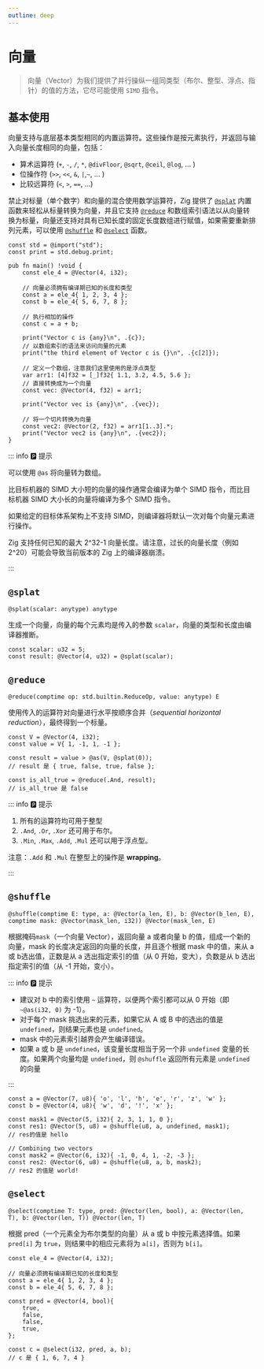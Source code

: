 ```yaml
---
outline: deep
---
```


# 向量

> 向量（Vector）为我们提供了并行操纵一组同类型（布尔、整型、浮点、指针）的值的方法，它尽可能使用 `SIMD` 指令。

## 基本使用

向量支持与底层基本类型相同的内置运算符。这些操作是按元素执行，并返回与输入向量长度相同的向量，包括：

- 算术运算符 (`+`, `-`, `/`, `*`, `@divFloor`, `@sqrt`, `@ceil`, `@log`, ... )
- 位操作符 (`>>`, `<<`, `&`, `|`,`~`, ... )
- 比较远算符 (`<`, `>`, `==`, ...)

禁止对标量（单个数字）和向量的混合使用数学运算符，Zig 提供了 [`@splat`](https://ziglang.org/documentation/0.11.0/#splat) 内置函数来轻松从标量转换为向量，并且它支持 [`@reduce`](https://ziglang.org/documentation/0.11.0/#reduce) 和数组索引语法以从向量转换为标量，向量还支持对具有已知长度的固定长度数组进行赋值，如果需要重新排列元素，可以使用 [`@shuffle`](https://ziglang.org/documentation/0.11.0/#shuffle) 和 [`@select`](https://ziglang.org/documentation/0.11.0/#select) 函数。

```zig
const std = @import("std");
const print = std.debug.print;

pub fn main() !void {
    const ele_4 = @Vector(4, i32);

    // 向量必须拥有编译期已知的长度和类型
    const a = ele_4{ 1, 2, 3, 4 };
    const b = ele_4{ 5, 6, 7, 8 };

    // 执行相加的操作
    const c = a + b;

    print("Vector c is {any}\n", .{c});
    // 以数组索引的语法来访问向量的元素
    print("the third element of Vector c is {}\n", .{c[2]});

    // 定义一个数组，注意我们这里使用的是浮点类型
    var arr1: [4]f32 = [_]f32{ 1.1, 3.2, 4.5, 5.6 };
    // 直接转换成为一个向量
    const vec: @Vector(4, f32) = arr1;

    print("Vector vec is {any}\n", .{vec});

    // 将一个切片转换为向量
    const vec2: @Vector(2, f32) = arr1[1..3].*;
    print("Vector vec2 is {any}\n", .{vec2});
}
```

::: info 🅿️ 提示

可以使用 `@as` 将向量转为数组。

比目标机器的 SIMD 大小短的向量的操作通常会编译为单个 SIMD 指令，而比目标机器 SIMD 大小长的向量将编译为多个 SIMD 指令。

如果给定的目标体系架构上不支持 SIMD，则编译器将默认一次对每个向量元素进行操作。

Zig 支持任何已知的最大 2^32-1 向量长度。请注意，过长的向量长度（例如 2^20）可能会导致当前版本的 Zig 上的编译器崩溃。

:::

## `@splat`

`@splat(scalar: anytype) anytype`

生成一个向量，向量的每个元素均是传入的参数 `scalar`，向量的类型和长度由编译器推断。

```zig
const scalar: u32 = 5;
const result: @Vector(4, u32) = @splat(scalar);
```

## `@reduce`

`@reduce(comptime op: std.builtin.ReduceOp, value: anytype) E`

使用传入的运算符对向量进行水平按顺序合并（_sequential horizontal reduction_），最终得到一个标量。

```zig
const V = @Vector(4, i32);
const value = V{ 1, -1, 1, -1 };

const result = value > @as(V, @splat(0));
// result 是 { true, false, true, false };

const is_all_true = @reduce(.And, result);
// is_all_true 是 false
```

::: info 🅿️ 提示

1. 所有的运算符均可用于整型
2. `.And`, `.Or`, `.Xor` 还可用于布尔。
3. `.Min`, `.Max`, `.Add`, `.Mul` 还可以用于浮点型。

注意：`.Add` 和 `.Mul` 在整型上的操作是 **wrapping**。

<!-- 增加说明关于浮点的optimized说明 -->

:::

## `@shuffle`

```zig
@shuffle(comptime E: type, a: @Vector(a_len, E), b: @Vector(b_len, E), comptime mask: @Vector(mask_len, i32)) @Vector(mask_len, E)
```

根据掩码`mask`（一个向量 Vector），返回向量 a 或者向量 b 的值，组成一个新的向量，mask 的长度决定返回的向量的长度，并且逐个根据 mask 中的值，来从 a 或 b选出值，正数是从 a 选出指定索引的值（从 0 开始，变大），负数是从 b 选出指定索引的值（从 -1 开始，变小）。

::: info 🅿️ 提示

- 建议对 b 中的索引使用 `~` 运算符，以便两个索引都可以从 0 开始（即 `~@as(i32, 0)` 为 -1）。
- 对于每个 mask 挑选出来的元素，如果它从 A 或 B 中的选出的值是 `undefined`，则结果元素也是 `undefined`。
- mask 中的元素索引越界会产生编译错误。
- 如果 a 或 b 是 `undefined`，该变量长度相当于另一个非 `undefined` 变量的长度。如果两个向量均是 `undefined`，则 `@shuffle` 返回所有元素是 `undefined` 的向量

:::

```zig
const a = @Vector(7, u8){ 'o', 'l', 'h', 'e', 'r', 'z', 'w' };
const b = @Vector(4, u8){ 'w', 'd', '!', 'x' };

const mask1 = @Vector(5, i32){ 2, 3, 1, 1, 0 };
const res1: @Vector(5, u8) = @shuffle(u8, a, undefined, mask1);
// res的值是 hello

// Combining two vectors
const mask2 = @Vector(6, i32){ -1, 0, 4, 1, -2, -3 };
const res2: @Vector(6, u8) = @shuffle(u8, a, b, mask2);
// res2 的值是 world!
```

## `@select`

```zig
@select(comptime T: type, pred: @Vector(len, bool), a: @Vector(len, T), b: @Vector(len, T)) @Vector(len, T)
```

根据 pred（一个元素全为布尔类型的向量）从 a 或 b 中按元素选择值。如果 `pred[i]` 为 `true`，则结果中的相应元素将为 `a[i]`，否则为 `b[i]`。

```zig
const ele_4 = @Vector(4, i32);

// 向量必须拥有编译期已知的长度和类型
const a = ele_4{ 1, 2, 3, 4 };
const b = ele_4{ 5, 6, 7, 8 };

const pred = @Vector(4, bool){
    true,
    false,
    false,
    true,
};

const c = @select(i32, pred, a, b);
// c 是 { 1, 6, 7, 4 }
```
